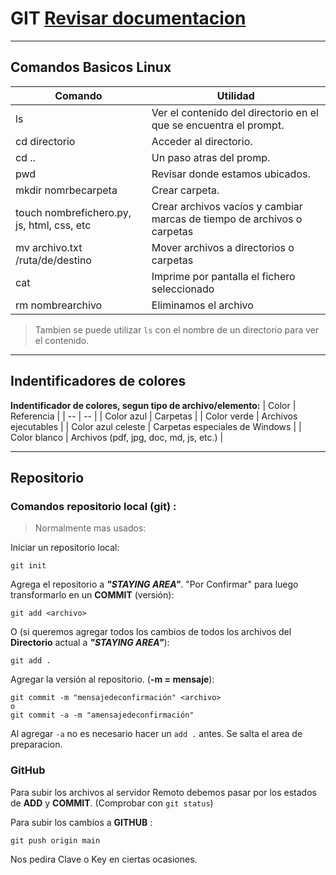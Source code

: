 # GIT [Revisar documentacion](https://git-scm.com/book/es/v2) 
***
## Comandos Basicos Linux
| Comando | Utilidad | 
| -- | -- | 
| ls | Ver el contenido del directorio en el que se encuentra el prompt. | 
| cd directorio | Acceder al directorio. | 
| cd .. | Un paso atras del promp. | 
| pwd | Revisar donde estamos ubicados. | 
| mkdir nomrbecarpeta | Crear carpeta.|
| touch nombrefichero.py, js, html, css, etc  | Crear archivos vacíos y cambiar marcas de tiempo de archivos o carpetas|
| mv archivo.txt /ruta/de/destino | Mover archivos a directorios o carpetas |
| cat | Imprime por pantalla el fichero seleccionado |
| rm nombrearchivo | Eliminamos el archivo|
>Tambien se puede utilizar `ls` con el nombre de un directorio para ver el contenido.

***
## Indentificadores de colores
**Indentificador de colores, segun tipo de archivo/elemento:**
| Color | Referencia | 
| -- | -- | 
| Color azul | Carpetas | 
| Color verde | Archivos ejecutables | 
| Color azul celeste | Carpetas especiales de Windows | 
| Color blanco | Archivos (pdf, jpg, doc, md, js, etc.) | 
***

## Repositorio


### Comandos repositorio local (git) : 
>Normalmente mas usados:

Iniciar un repositorio local:
~~~
git init 
~~~
Agrega el repositorio a ***"STAYING AREA"***. "Por Confirmar" para luego transformarlo en un **COMMIT** (versión):
~~~
git add <archivo> 
~~~
O (si queremos agregar todos los cambios de todos los archivos del **Directorio** actual a ***"STAYING AREA"***):
~~~
git add . 
~~~
Agregar la versión al repositorio. (**-m = mensaje**):
~~~
git commit -m "mensajedeconfirmación" <archivo>
o 
git commit -a -m "amensajedeconfirmación"
~~~
Al agregar `-a` no es necesario hacer un `add .` antes. Se salta el area de preparacion.

### GitHub
Para subir los archivos al servidor Remoto debemos pasar por los estados de  **ADD** y **COMMIT**. (Comprobar con `git status`)

Para subir los cambios a **GITHUB** :
~~~
git push origin main
~~~
Nos pedira Clave o Key en ciertas ocasiones.